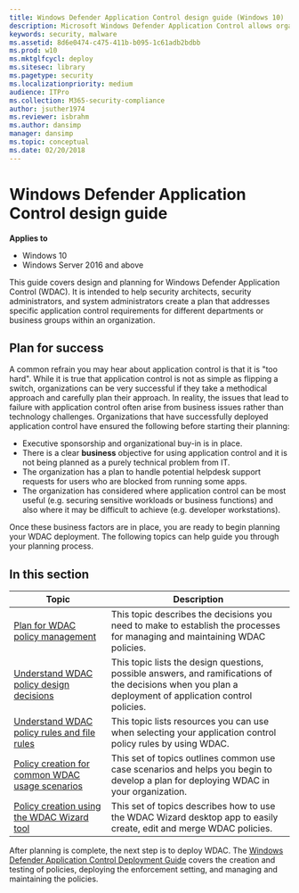 ```yaml
---
title: Windows Defender Application Control design guide (Windows 10)
description: Microsoft Windows Defender Application Control allows organizations to control what apps and drivers will run on their managed Windows 10 devices.
keywords: security, malware
ms.assetid: 8d6e0474-c475-411b-b095-1c61adb2bdbb
ms.prod: w10
ms.mktglfcycl: deploy
ms.sitesec: library
ms.pagetype: security
ms.localizationpriority: medium
audience: ITPro
ms.collection: M365-security-compliance
author: jsuther1974
ms.reviewer: isbrahm
ms.author: dansimp
manager: dansimp
ms.topic: conceptual
ms.date: 02/20/2018
---
```


# Windows Defender Application Control design guide

**Applies to**
- Windows 10
- Windows Server 2016 and above

This guide covers design and planning for Windows Defender Application Control (WDAC). It is intended to help security architects, security administrators, and system administrators create a plan that addresses specific application control requirements for different departments or business groups within an organization.

## Plan for success

A common refrain you may hear about application control is that it is "too hard". While it is true that application control is not as simple as flipping a switch, organizations can be very successful if they take a methodical approach and carefully plan their approach. In reality, the issues that lead to failure with application control often arise from business issues rather than technology challenges. Organizations that have successfully deployed application control have ensured the following before starting their planning:

-   Executive sponsorship and organizational buy-in is in place.
-   There is a clear **business** objective for using application control and it is not being planned as a purely technical problem from IT.
-   The organization has a plan to handle potential helpdesk support requests for users who are blocked from running some apps.
-   The organization has considered where application control can be most useful (e.g. securing sensitive workloads or business functions) and also where it may be difficult to achieve (e.g. developer workstations).

Once these business factors are in place, you are ready to begin planning your WDAC deployment. The following topics can help guide you through your planning process.

## In this section

| Topic | Description |
| - | - |
| [Plan for WDAC policy management](plan-windows-defender-application-control-management.md) | This topic describes the decisions you need to make to establish the processes for managing and maintaining WDAC policies. |
| [Understand WDAC policy design decisions](understand-windows-defender-application-control-policy-design-decisions.md) | This topic lists the design questions, possible answers, and ramifications of the decisions when you plan a deployment of application control policies. |
| [Understand WDAC policy rules and file rules](select-types-of-rules-to-create.md) | This topic lists resources you can use when selecting your application control policy rules by using WDAC. |
| [Policy creation for common WDAC usage scenarios](types-of-devices.md) | This set of topics outlines common use case scenarios and helps you begin to develop a plan for deploying WDAC in your organization. |
| [Policy creation using the WDAC Wizard tool](wdac-wizard.md) | This set of topics describes how to use the WDAC Wizard desktop app to easily create, edit and merge WDAC policies. |

After planning is complete, the next step is to deploy WDAC. The [Windows Defender Application Control Deployment Guide](windows-defender-application-control-deployment-guide.md) covers the creation and testing of policies, deploying the enforcement setting, and managing and maintaining the policies.
